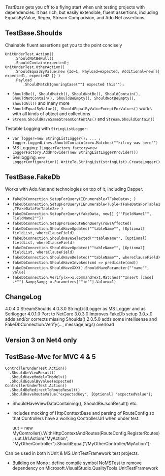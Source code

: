 *TestBase* gets you off to a flying start when unit testing projects with dependencies.
It has rich, but easily extensible, fluent assertions, including EqualsByValue, Regex, Stream Comparision, and Ado.Net assertions.

TestBase.Shoulds
------------------
Chainable fluent assertions get you to the point concisely
```
UnitUnderTest.Action()
    .ShouldNotBeNull()
    .ShouldContain(expected);
UnitUnderTest.OtherAction()
    .ShouldEqualByValue(new {Id=1, Payload=expected, Additional=new[]{ expected1, expected2 }} )
    .Payload
        .ShouldMatchIgnoringCase(""I expected this"");
```
* `ShouldBe(), ShouldMatch(), ShouldNotBe(), ShouldContain(), ShouldNotContain(), ShouldBeEmpty(), ShouldNotBeEmpty(), ShouldAll()` and many more
* `ShouldEqualByValue(), ShouldEqualByValueExceptForValues()` works with all kinds of object and collections
* `Stream.ShouldHaveSameStreamContentAs()` and `Stream.ShouldContain()`

Testable Logging with `StringListLogger`:
* `var logger=new StringListLogger(); ... ; logger.LoggedLines.ShouldContain(x=>x.Matches(""kilroy was here"")`
* MS Logging: `ILoggerFactory factory=new LoggerFactory.AddProvider(new StringListLoggerProvider())`
* Serilogging: `new LoggerConfiguration().WriteTo.StringList(stringList).CreateLogger()`

TestBase.FakeDb
------------------
Works with Ado.Net and technologies on top of it, including Dapper.
* `fakeDbConnection.SetupForQuery(IEnumerable<TFakeData>; )`
* `fakeDbConnection.SetupForQuery(IEnumerable<Tuple<TFakeDataForTable1,TFakeDataForTable2>> )`
* `fakeDbConnection.SetupForQuery(fakeData, new[] {""FieldName1"", FieldName2""})`
* `fakeDbConnection.SetupForExecuteNonQuery(rowsAffected)`
* `fakeDbConnection.ShouldHaveUpdated(""tableName"", [Optional] fieldList, whereClauseField)`
* `fakeDbConnection.ShouldHaveSelected(""tableName"", [Optional] fieldList, whereClauseField)`
* `fakeDbConnection.ShouldHaveUpdated(""tableName"", [Optional] fieldList, whereClauseField)`
* `fakeDbConnection.ShouldHaveDeleted(""tableName"", whereClauseField)`
* `fakeDbConnection.ShouldHaveInvoked(cmd => predicate(cmd))`
* `fakeDbConnection.ShouldHaveXXX().ShouldHaveParameter(""name"", value)`
* `fakeDbConnection.Verify(x=>x.CommandText.Matches(""Insert [case] .*"") &amp;&amp; x.Parameters[""id""].Value==1)`

ChangeLog
---------
4.0.4.0 StreamShoulds
4.0.3.0 StringListLogger as MS Logger and as Serilogger
4.0.1.0 Port to NetCore
3.0.3.0 Improves FakeDb setup
3.0.x.0 adds and/or corrects missing Shoulds()
2.0.5.0 adds some intellisense and FakeDbConnection.Verify(..., message,args) overload


Version 3 on Net4 only
----------------------

TestBase-Mvc for MVC 4 & 5
--------------------------

    ControllerUnderTest.Action()
      .ShouldbeViewResult()
      .ShouldHaveModel<TModel>()
      .ShouldEqualByValue(expected)
    ControllerUnderTest.Action()
      .ShouldBeRedirectToRouteResult()
      .ShouldHaveRouteValue("expectedKey", [Optional] "expectedValue");

* ShouldHaveViewDataContaining(), ShouldBeJsonResult() etc.

* Includes mocking of HttpConttextBase and parsing of RouteConfig so that Controllers have a working Controller.Url when under test:

    uut = new MyController().WithHttpContextAndRoutes(RouteConfig.RegisterRoutes);
    uut.Url.Action("MyAction", "MyOtherController").ShouldEqual("/MyOtherController/MyAction");

Can be used in both NUnit & MS UnitTestFramework test projects.

* Building on Mono : define compile symbol NoMSTest to remove dependency on Microsoft.VisualStudio.QualityTools.UnitTestFramework
